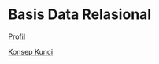 # Basis Data Relasional

[Profil](Basis%20Data%20Relasional%20a2b13652b4e94d04b6110ecb8aa73f18/Profil%203ad646efffb74971af326b37354652f0.md)

[Konsep Kunci](Basis%20Data%20Relasional%20a2b13652b4e94d04b6110ecb8aa73f18/Konsep%20Kunci%2073bcca77d4c445d6b3f0b2bf848ab2dc.md)
